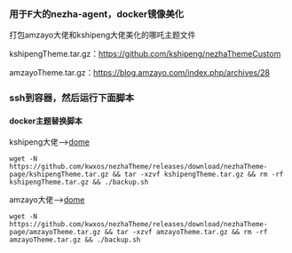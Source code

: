 ### 用于F大的nezha-agent，docker镜像美化

打包amzayo大佬和kshipeng大佬美化的哪吒主题文件

kshipengTheme.tar.gz：https://github.com/kshipeng/nezhaThemeCustom

amzayoTheme.tar.gz：https://blog.amzayo.com/index.php/archives/28

### ssh到容器，然后运行下面脚本
#### docker主题替换脚本

kshipeng大佬-->[dome](https://tz.euser.cf/)

```
wget -N https://github.com/kwxos/nezhaTheme/releases/download/nezhaTheme-page/kshipengTheme.tar.gz && tar -xzvf kshipengTheme.tar.gz && rm -rf kshipengTheme.tar.gz && ./backup.sh
```

amzayo大佬-->[dome](https://tz.amzayo.top/)

```
wget -N https://github.com/kwxos/nezhaTheme/releases/download/nezhaTheme-page/amzayoTheme.tar.gz && tar -xzvf amzayoTheme.tar.gz && rm -rf amzayoTheme.tar.gz && ./backup.sh
```
